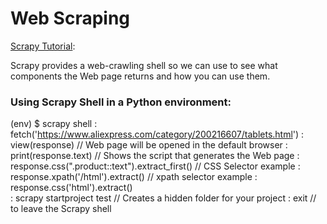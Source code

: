 # Web Scraping

[Scrapy Tutorial](https://www.datacamp.com/community/tutorials/making-web-crawlers-scrapy-python):

Scrapy provides a web-crawling shell so we can use to see what components the Web page returns and how you can use them.

### Using Scrapy Shell in a Python environment:
(env) $ scrapy shell
      : fetch('https://www.aliexpress.com/category/200216607/tablets.html')
      : view(response)              // Web page will be opened in the default browser
      : print(response.text)        // Shows the script that generates the Web page
      : response.css(".product::text").extract_first()  // CSS Selector example
      : response.xpath('/html').extract()               // xpath selector example
      : response.css('html').extract()   
      : scrapy startproject test                        // Creates a hidden folder for your project
      : exit                                            // to leave the Scrapy shell
